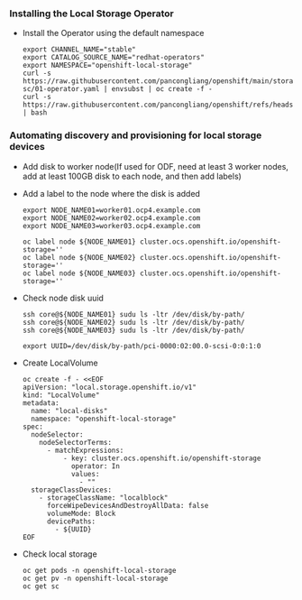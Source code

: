 ### Installing the Local Storage Operator

* Install the Operator using the default namespace
  ```
  export CHANNEL_NAME="stable"
  export CATALOG_SOURCE_NAME="redhat-operators"
  export NAMESPACE="openshift-local-storage"
  curl -s https://raw.githubusercontent.com/pancongliang/openshift/main/storage/local-sc/01-operator.yaml | envsubst | oc create -f -
  curl -s https://raw.githubusercontent.com/pancongliang/openshift/refs/heads/main/operator/approve_ip.sh | bash
  ```

### Automating discovery and provisioning for local storage devices

* Add disk to worker node(If used for ODF, need at least 3 worker nodes, add at least 100GB disk to each node, and then add labels)


* Add a label to the node where the disk is added
  ```
  export NODE_NAME01=worker01.ocp4.example.com
  export NODE_NAME02=worker02.ocp4.example.com
  export NODE_NAME03=worker03.ocp4.example.com
  
  oc label node ${NODE_NAME01} cluster.ocs.openshift.io/openshift-storage=''
  oc label node ${NODE_NAME02} cluster.ocs.openshift.io/openshift-storage=''
  oc label node ${NODE_NAME03} cluster.ocs.openshift.io/openshift-storage=''
  ```

* Check node disk uuid
  ```
  ssh core@${NODE_NAME01} sudu ls -ltr /dev/disk/by-path/
  ssh core@${NODE_NAME02} sudu ls -ltr /dev/disk/by-path/
  ssh core@${NODE_NAME03} sudu ls -ltr /dev/disk/by-path/

  export UUID=/dev/disk/by-path/pci-0000:02:00.0-scsi-0:0:1:0
  ```

  
* Create LocalVolume
  ```
  oc create -f - <<EOF
  apiVersion: "local.storage.openshift.io/v1"
  kind: "LocalVolume"
  metadata:
    name: "local-disks"
    namespace: "openshift-local-storage" 
  spec:
    nodeSelector:
      nodeSelectorTerms:
        - matchExpressions:
            - key: cluster.ocs.openshift.io/openshift-storage
              operator: In
              values:
                - ""
    storageClassDevices:
      - storageClassName: "localblock" 
        forceWipeDevicesAndDestroyAllData: false 
        volumeMode: Block 
        devicePaths: 
          - ${UUID}
  EOF
  ```  

* Check local storage
  ```
  oc get pods -n openshift-local-storage
  oc get pv -n openshift-local-storage
  oc get sc
  ```

  
